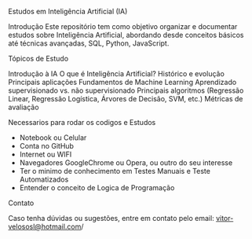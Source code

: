 Estudos em Inteligência Artificial (IA)

Introdução
Este repositório tem como objetivo organizar e documentar estudos sobre Inteligência Artificial,
abordando desde conceitos básicos até técnicas avançadas, SQL, Python, JavaScript.

Tópicos de Estudo

Introdução à IA
O que é Inteligência Artificial?
Histórico e evolução
Principais aplicações
Fundamentos de Machine Learning
Aprendizado supervisionado vs. não supervisionado
Principais algoritmos (Regressão Linear, Regressão Logística, Árvores de Decisão, SVM, etc.)
Métricas de avaliação


Necessarios para rodar os codigos e Estudos
- Notebook ou Celular
- Conta no GitHub
- Internet ou WIFI
- Navegadores GoogleChrome ou Opera, ou outro do seu interesse
- Ter o minimo de conhecimento em Testes Manuais e Teste Automatizados
- Entender o conceito de Logica de Programação


Contato

Caso tenha dúvidas ou sugestões, entre em contato pelo email: vitor-velososl@hotmail.com/
